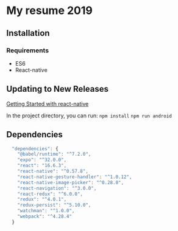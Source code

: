 # My resume 2019

## Installation

### Requirements
* ES6
* React-native

## Updating to New Releases

[Getting Started with react-native ](https://facebook.github.io/react-native/docs/getting-started.html)

In the project directory, you can run:
`npm install` 
`npm run android`

##  Dependencies
```javascript
  "dependencies": {
    "@babel/runtime": "^7.2.0",
    "expo": "^32.0.0",
    "react": "16.6.3",
    "react-native": "^0.57.8",
    "react-native-gesture-handler": "^1.0.12",
    "react-native-image-picker": "^0.28.0",
    "react-navigation": "^3.0.0",
    "react-redux": "^6.0.0",
    "redux": "^4.0.1",
    "redux-persist": "^5.10.0",
    "watchman": "^1.0.0",
    "webpack": "^4.28.4"
  }
```
